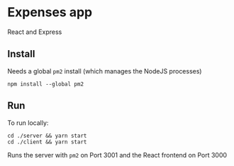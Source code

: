 # Expenses app

React and Express

## Install

Needs a global `pm2` install (which manages the NodeJS processes)

```
npm install --global pm2
```

## Run

To run locally:

```
cd ./server && yarn start
cd ./client && yarn start
```

Runs the server with `pm2` on Port 3001 and the React frontend on Port 3000
